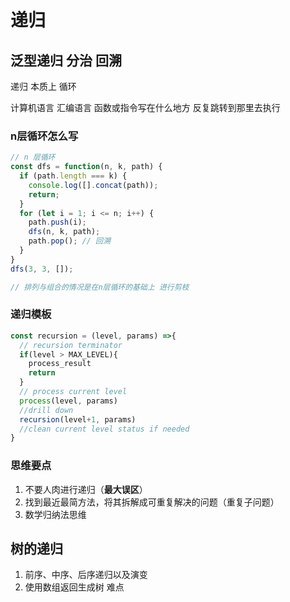 # 递归

## 泛型递归 分治 回溯
递归  本质上  循环  

计算机语言 汇编语言  函数或指令写在什么地方 反复跳转到那里去执行

### n层循环怎么写

```javascript
// n 层循环
const dfs = function(n, k, path) {
  if (path.length === k) {
    console.log([].concat(path));
    return;
  }
  for (let i = 1; i <= n; i++) {
    path.push(i);
    dfs(n, k, path);
    path.pop(); // 回溯
  }
}
dfs(3, 3, []);

// 排列与组合的情况是在n层循环的基础上 进行剪枝
```

### 递归模板
```javascript
const recursion = (level, params) =>{
  // recursion terminator
  if(level > MAX_LEVEL){
    process_result
    return 
  }
  // process current level
  process(level, params)
  //drill down
  recursion(level+1, params)
  //clean current level status if needed
}
```

### 思维要点
1. 不要人肉进行递归（**最大误区**）
2. 找到最近最简方法，将其拆解成可重复解决的问题（重复子问题）
3. 数学归纳法思维

## 树的递归 

1. 前序、中序、后序递归以及演变
2. 使用数组返回生成树 难点